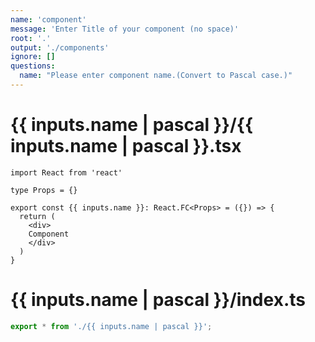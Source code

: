 ```yaml
---
name: 'component'
message: 'Enter Title of your component (no space)'
root: '.'
output: './components'
ignore: []
questions:
  name: "Please enter component name.(Convert to Pascal case.)"
---
```


# {{ inputs.name | pascal }}/{{ inputs.name | pascal }}.tsx

```tsx
import React from 'react'

type Props = {}

export const {{ inputs.name }}: React.FC<Props> = ({}) => {
  return (
    <div>
    Component
    </div>
  )
}
```

# {{ inputs.name | pascal }}/index.ts

```typescript
export * from './{{ inputs.name | pascal }}';
```
